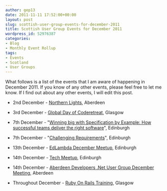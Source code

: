 ```yaml
---
author: gep13
date: 2011-11-11 17:52:00+00:00
layout: post
slug: scottish-user-group-events-for-december-2011
title: Scottish User Group Events for December 2011
wordpress_id: 52976387
categories:
- Blog
- Monthly Event Rollup
tags:
- Events
- Scotland
- User Groups
---
```


What follows is a list of the events that I am aware of happening in December 2011. If you know of any other events, please feel free to let me know. If I find out about any other events, I will edit this post.






  * 2nd December - [Northern Lights](http://northern-lights.heroku.com/), Aberdeen


  * 3rd December - [Global Day of Coderetreat](http://www.eventbrite.com/event/2471949668), Glasgow


  * 7th December - "[Winning big with Specification by Example: How successful teams deliver the right software](http://edinburgh.bcs.org.uk/courses/specification_by_example.htm)", Edinburgh


  * 7th December - "[Challenging Requirements](http://edinburgh.bcs.org.uk/events/2011-12/111207.htm)", Edinburgh


  * 13th December - [EdLambda December Meetup](http://www.edlambda.co.uk/coming-up/decembermeetup-13122011), Edinburgh


  * 14th December - [Tech Meetup](http://techmeetup.co.uk/), Edinburgh


  * 14th December - [Aberdeen Developers .Net User Group December Meeting](http://adnuguk-dec2011.eventbrite.com/?ref=ebtn), Aberdeen


  * Throughout December - [Ruby On Rails Training](http://www.glasgowtechnet.com/events/39464772/?eventId=39464772&action=detail), Glasgow


